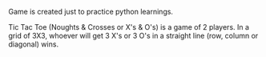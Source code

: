 
Game is created just to practice python learnings.

Tic Tac Toe (Noughts & Crosses or X's & O's) is a game of 2 players. 
In a grid of 3X3, whoever will get 3 X's or 3 O's in a straight line (row, column or diagonal) wins.